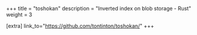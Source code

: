 +++
title = "toshokan"
description = "Inverted index on blob storage - Rust"
weight = 3

[extra]
link_to="https://github.com/tontinton/toshokan/"
+++
